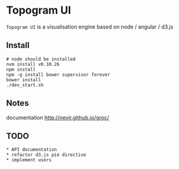 # Topogram UI

``Topogram UI`` is a visualisation engine based on node / angular / d3.js

## Install

    # node should be installed
    nvm install v0.10.26
    npm install
    npm -g install bower supervisor forever
    bower install
    ./dev_start.sh

## Notes

documentation http://nevir.github.io/groc/

## TODO

    * API documentation
    * refactor d3.js pie directive
    * implement users